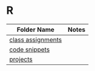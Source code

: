 # R

| Folder Name                                                                           | Notes        
| ----------------------------------------------------------------------------------- |:-----------------------------------:|
| [class assignments](https://github.com/donsmithsf/r/tree/main/class%20assignments)|                                        |
| [code snippets](https://github.com/donsmithsf/r/tree/main/code%20snippets)|                      |    
| [projects](https://github.com/donsmithsf/r/tree/main/projects)|                      |   



